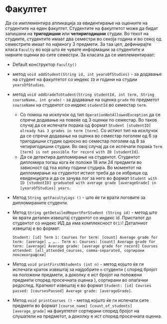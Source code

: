 # Факултет

Да се имплементира апликација за евидентирање на оценките на студентите на еден факултет. Студентите на факултетот може
да бидат запишани на **тригодишни** или **четиригодишни** студии. Во текот на студиите, студентите имаат два семестри во
секоја година и во секој од семестрите имаат по најмногу 3 предмети. За таа цел, дефинирајте класа `Faculty` во која што
ќе чувате информации за студентите и нивните оценки во сите семестри. За класата да се имплементираат:

- Default конструктор `Faculty()`
- метод `void addStudent(String id, int yearsOfStudies)` - за додавање на студент на факултетот со индекс `ID` и години
  на студии `yearsOfStudies`.
- метод `void addGradeToStudent(String studentId, int term, String courseName, int grade)` - за додавање на
  оценка `grade`
  по предметот `courseName` на студентот со индекс `studentId` во семестар `term`.
    - Со помош на исклучок од тип `OperationNotAllowedException` да се спречи додавање на повеќе од 3 оценки по
      семестар. Во таков случај да се испечати порака од
      формат `Student [studentID] already has 3 grades in term [term]`. Со истиот тип на исклучок да се спречи додавање
      на оценка во семестар поголем од 6 за тригодишни студии односно во семестар поголем од 8 за четиригодишни студии.
      Во овој случај да се испечати порака `Term [term] is not possible for record with ID [studentId]`.
    - Да се детектира дипломирање на студентот. Студентот дипломира тогаш кога ќе положи 18 или 24 предмети во зависност
      од тоа колку години студира. Во моментот на дипломирање на студентот истиот треба да се избрише од евиденцијата и
      да се зачува лог за него во формат `Student with ID [studentID] graduated with average grade [averageGrade]
      in [yearsOfStudies] years`.
- Метод `String getFacultyLogs ()` - што ќе ги врати логовите за дипломираните студенти.
- Метод `String getDetailedReportForStudent (String id)` - метод што ќе врати детален извештај студентот со индекс id.
  Пристапот до студентот со индекс ИД да има комплексност `О(1)`! Деталниот извештај е во формат:

  `Student: [id]
  Term 1:
  Courses for term: [count]
  Average grade for term: [average]
  … ….. Term n:
  Courses: [count]
  Average grade for term: [average]
  Average grade: [average grade for record]
  Courses attended: [all_attended_courses, comma-separated, сортирани лексикографски]`

- Метод `void printFirstNStudents (int n)` - метод којшто ќе ги испечати краток извештај за најдобрите `n` студенти (
  според бројот на положени предмети, а доколку е ист бројот на положени предмети според просечната оценка ), сортирани
  во опаѓачки редослед. Краткиот извештај е во
  формат `Student: [id] Courses passed: [coursesPassed] Average grade: [averageGrade]`.
- Метод `void printCourses ()` - метод којшто ќе ги испечати сите предмети во
  формат `[course_name] [count_of_students] [average_grade]` на факултетот сортирани според бројот на слушатели на
  предметот, а доколку е ист според просечната оценка.
